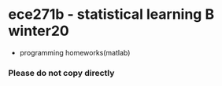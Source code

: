 # ece271b - statistical learning B winter20
- programming homeworks(matlab)
### Please do not copy directly
